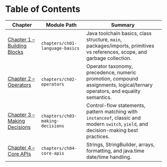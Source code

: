 # Table of Contents

| Chapter | Module Path | Summary |
| --- | --- | --- |
| [Chapter 1 – Building Blocks](chapters/ch01-language-basics/README.md) | `chapters/ch01-language-basics` | Java toolchain basics, class structure, `main`, packages/imports, primitives vs references, scope, and garbage collection. |
| [Chapter 2 – Operators](chapters/ch02-operators/README.md) | `chapters/ch02-operators` | Operator taxonomy, precedence, numeric promotion, compound assignments, logical/ternary operators, and equality semantics. |
| [Chapter 3 – Making Decisions](chapters/ch03-making-decisions/README.md) | `chapters/ch03-making-decisions` | Control-flow statements, pattern matching with `instanceof`, classic and modern `switch`, `yield`, and decision-making best practices. |
| [Chapter 4 – Core APIs](chapters/ch04-core-apis/README.md) | `chapters/ch04-core-apis` | Strings, StringBuilder, arrays, formatting, and java.time date/time handling. |

